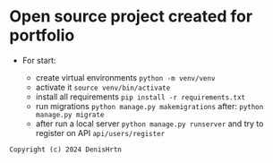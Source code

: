 # Open source project created for portfolio

- For start:

    - create virtual environments `python -m venv/venv`
    - activate it `source venv/bin/activate`
    - install all requirements `pip install -r requirements.txt`
    - run migrations `python manage.py makemigrations` after: `python manage.py migrate`
    - after run a local server `python manage.py runserver` and try to register on API `api/users/register`


`Copyright (c) 2024 DenisHrtn`